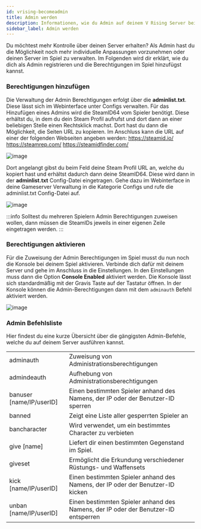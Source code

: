 ```yaml
---
id: vrising-becomeadmin
title: Admin werden
description: Informationen, wie du Admin auf deinem V Rising Server bei ZAP-Hosting wirst - ZAP-Hosting.com Dokumentation
sidebar_label: Admin werden
---
```


Du möchtest mehr Kontrolle über deinen Server erhalten? Als Admin hast du die Möglichkeit noch mehr individuelle Anpassungen vorzunehmen oder deinen Server im Spiel zu verwalten. Im Folgenden wird dir erklärt, wie du dich als Admin registrieren und die Berechtigungen im Spiel hinzufügst kannst. 


### Berechtigungen hinzufügen

Die Verwaltung der Admin Berechtigungen erfolgt über die **adminlist.txt**. Diese lässt sich im Webinterface unter Configs verwalten. Für das Hinzufügen eines Admins wird die SteamID64 vom Spieler benötigt. Diese erhältst du, in dem du dein Steam Profil aufrufst und dort dann an einer beliebigen Stelle einen Rechtsklick machst. Dort hast du dann die Möglichkeit, die Seiten URL zu kopieren. Im Anschluss kann die URL auf einer der folgenden Webseiten angeben werden: https://steamid.io/ https://steamrep.com/ https://steamidfinder.com/ 

![image](https://user-images.githubusercontent.com/26007280/190595734-97691fb8-e3ce-426f-8fea-f829dae4aa58.png)

Dort angelangt gibst du beim Feld deine Steam Profil URL an, welche du kopiert hast und erhältst dadurch dann deine SteamID64. Diese wird dann in der **adminlist.txt** Config-Datei eingetragen. Gehe dazu im Webinterface in deine Gameserver Verwaltung in die Kategorie Configs und rufe die adminlist.txt Config-Datei auf. 

![image](https://user-images.githubusercontent.com/26007280/190595891-402ca158-0fab-4849-abdc-1d9cef91dcc3.png)

:::info
Solltest du mehreren Spielern Admin Berechtigungen zuweisen wollen, dann müssen die SteamIDs jeweils in einer eigenen Zeile eingetragen werden. 
:::



### Berechtigungen aktivieren

Für die Zuweisung der Admin Berechtigungen im Spiel musst du nun noch die Konsole bei deinem Spiel aktivieren. Verbinde dich dafür mit deinem Server und gehe im Anschluss in die Einstellungen. In den Einstellungen muss dann die Option **Console Enabled** aktiviert werden. Die Konsole lässt sich standardmäßig mit der Gravis Taste auf der Tastatur öffnen. In der Konsole können die Admin-Berechtigungen dann mit dem `adminauth` Befehl aktiviert werden. 

![image](https://user-images.githubusercontent.com/26007280/190595836-df76024d-cce5-491b-ae84-d1142886e149.png)


### Admin Befehlsliste

Hier findest du eine kurze Übersicht über die gängigsten Admin-Befehle, welche du auf deinem Server ausführen kannst. 

|                          |                                                              |
| ------------------------ | ------------------------------------------------------------ |
| adminauth                | Zuweisung von Administrationsberechtigungen                  |
| admindeauth              | Aufhebung von Administrationsberechtigungen                  |
| banuser [name/IP/userID] | Einen bestimmten Spieler anhand des Namens, der IP oder der Benutzer-ID sperren |
| banned                   | Zeigt eine Liste aller gesperrten Spieler an                 |
| bancharacter             | Wird verwendet, um ein bestimmtes Character zu verbieten     |
| give [name]              | Liefert dir einen bestimmten Gegenstand im Spiel.            |
| giveset                  | Ermöglicht die Erkundung verschiedener Rüstungs- und Waffensets |
| kick [name/IP/userID]    | Einen bestimmten Spieler anhand des Namens, der IP oder der Benutzer-ID kicken |
| unban [name/IP/userID]   | Einen bestimmten Spieler anhand des Namens, der IP oder der Benutzer-ID entsperren |
